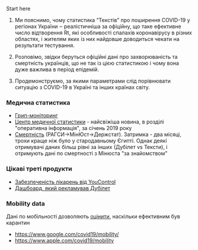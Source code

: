 Start here

1. Ми пояснимо, чому статистика “Текстів” про поширення COVID-19 у регіонах України ‒ реалістичніша за офіційну, що таке ефективне число відтворення Rt, які особливості спалахів коронавірусу в різних областях, і жителям яких із них найдовше доводиться чекати на результати тестування.

2. Розповімо, звідки беруться офіційні дані про захворюваність та смертність українців, що не так із цією статистикою і чому вона дуже важлива в період епідемій.

3. Продемонструємо, за якими параметрами слід порівнювати ситуацію з COVID-19 в Україні та інших країнах світу.




### Медична статистика
- [Грип-моніторинг](https://phc.org.ua/kontrol-zakhvoryuvan/inshi-infekciyni-zakhvoryuvannya/monitoring-i-ocinka/zakhvoryuvanist-na-grip-ta-grvi-v-ukraini)
- [Центр медичної статистики](http://medstat.gov.ua/ukr/main.html) - найсвіжіша новина, в розділі "оперативна інформація", за січень 2019 року
- [Смертність](http://www.ukrstat.gov.ua/) (РАГСИ->МінЮст->Держстат). Затримка - два місяці, трохи краще ніж було у стародавньому Єгипті. Однак деякі отримувачі даних більш рівні за інших (Дубілет vs Тексти), і отримують дані по смертності з Мінюста "за знайомством"


### Цікаві треті продукти
- [Забезпеченість лікарень від YouControl](https://youcontrol.com.ua/en/virus/)
- [Дашбоард, який рекламував Дубілет](https://q.rating.zone/)


### Mobility data
Дані по мобільності дозволяють [оцінити](https://texty.org.ua/fragments/100856/na-velykden-ukrayinci-na-10-menshe-yizdyly-ta-hodyly/), наскільки ефективним був карантин
- https://www.google.com/covid19/mobility/
- https://www.apple.com/covid19/mobility
